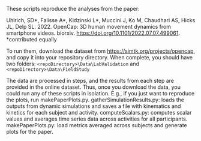 These scripts reproduce the analyses from the paper:

Uhlrich, SD\*, Falisse A\*, Kidzinski L\*, Muccini J, Ko M, Chaudhari AS, Hicks JL, Delp SL. 2022.
OpenCap: 3D human movement dynamics from smartphone videos. biorxiv. https://doi.org/10.1101/2022.07.07.499061. *contributed equally

To run them, download the dataset from https://simtk.org/projects/opencap, and copy it into your repository directory. When complete, you 
should have two folders: `<repoDirectory>\Data\LabValidation` and `<repoDirectory>\Data\FieldStudy`

The data are processed in steps, and the results from each step are provided in the online dataset. Thus, once you download the data, you could run any of these scripts in isolation. E.g., 
if you just want to reproduce the plots, run makePaperPlots.py.
gatherSimulationResults.py: loads the outputs from dynamic simulations and saves a file with kinematics and kinetics for each subject and activity.
computeScalars.py: computes scalar values and averages time series data across activities for all participants.
makePaperPlots.py: load metrics averaged across subjects and generate plots for the paper.
